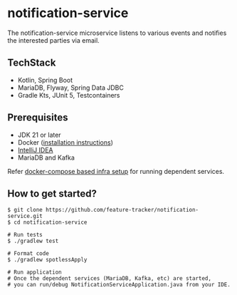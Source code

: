 # notification-service
The notification-service microservice listens to various events and notifies the interested parties via email.

## TechStack
* Kotlin, Spring Boot
* MariaDB, Flyway, Spring Data JDBC
* Gradle Kts, JUnit 5, Testcontainers

## Prerequisites
* JDK 21 or later
* Docker ([installation instructions](https://docs.docker.com/engine/install/))
* [IntelliJ IDEA](https://www.jetbrains.com/idea/)
* MariaDB and Kafka

Refer [docker-compose based infra setup](https://github.com/feature-tracker/docker-infra) for running dependent services.

## How to get started?

```shell
$ git clone https://github.com/feature-tracker/notification-service.git
$ cd notification-service

# Run tests
$ ./gradlew test

# Format code
$ ./gradlew spotlessApply

# Run application
# Once the dependent services (MariaDB, Kafka, etc) are started, 
# you can run/debug NotificationServiceApplication.java from your IDE.
```
